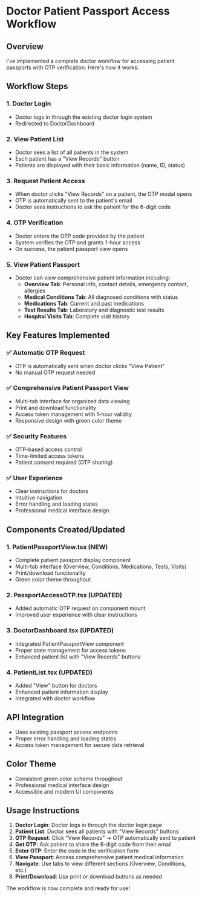 # Doctor Patient Passport Access Workflow

## Overview
I've implemented a complete doctor workflow for accessing patient passports with OTP verification. Here's how it works:

## Workflow Steps

### 1. Doctor Login
- Doctor logs in through the existing doctor login system
- Redirected to DoctorDashboard

### 2. View Patient List
- Doctor sees a list of all patients in the system
- Each patient has a "View Records" button
- Patients are displayed with their basic information (name, ID, status)

### 3. Request Patient Access
- When doctor clicks "View Records" on a patient, the OTP modal opens
- OTP is automatically sent to the patient's email
- Doctor sees instructions to ask the patient for the 6-digit code

### 4. OTP Verification
- Doctor enters the OTP code provided by the patient
- System verifies the OTP and grants 1-hour access
- On success, the patient passport view opens

### 5. View Patient Passport
- Doctor can view comprehensive patient information including:
  - **Overview Tab**: Personal info, contact details, emergency contact, allergies
  - **Medical Conditions Tab**: All diagnosed conditions with status
  - **Medications Tab**: Current and past medications
  - **Test Results Tab**: Laboratory and diagnostic test results
  - **Hospital Visits Tab**: Complete visit history

## Key Features Implemented

### ✅ Automatic OTP Request
- OTP is automatically sent when doctor clicks "View Patient"
- No manual OTP request needed

### ✅ Comprehensive Patient Passport View
- Multi-tab interface for organized data viewing
- Print and download functionality
- Access token management with 1-hour validity
- Responsive design with green color theme

### ✅ Security Features
- OTP-based access control
- Time-limited access tokens
- Patient consent required (OTP sharing)

### ✅ User Experience
- Clear instructions for doctors
- Intuitive navigation
- Error handling and loading states
- Professional medical interface design

## Components Created/Updated

### 1. PatientPassportView.tsx (NEW)
- Complete patient passport display component
- Multi-tab interface (Overview, Conditions, Medications, Tests, Visits)
- Print/download functionality
- Green color theme throughout

### 2. PassportAccessOTP.tsx (UPDATED)
- Added automatic OTP request on component mount
- Improved user experience with clear instructions

### 3. DoctorDashboard.tsx (UPDATED)
- Integrated PatientPassportView component
- Proper state management for access tokens
- Enhanced patient list with "View Records" buttons

### 4. PatientList.tsx (UPDATED)
- Added "View" button for doctors
- Enhanced patient information display
- Integrated with doctor workflow

## API Integration
- Uses existing passport access endpoints
- Proper error handling and loading states
- Access token management for secure data retrieval

## Color Theme
- Consistent green color scheme throughout
- Professional medical interface design
- Accessible and modern UI components

## Usage Instructions

1. **Doctor Login**: Doctor logs in through the doctor login page
2. **Patient List**: Doctor sees all patients with "View Records" buttons
3. **OTP Request**: Click "View Records" → OTP automatically sent to patient
4. **Get OTP**: Ask patient to share the 6-digit code from their email
5. **Enter OTP**: Enter the code in the verification form
6. **View Passport**: Access comprehensive patient medical information
7. **Navigate**: Use tabs to view different sections (Overview, Conditions, etc.)
8. **Print/Download**: Use print or download buttons as needed

The workflow is now complete and ready for use!





